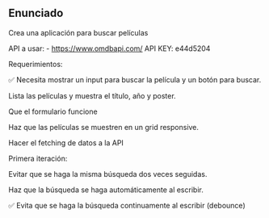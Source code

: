 ## Enunciado

Crea una aplicación para buscar películas

API a usar: - https://www.omdbapi.com/
API KEY: e44d5204

Requerimientos:

✅ Necesita mostrar un input para buscar la película y un botón para buscar.

   Lista las películas y muestra el título, año y poster.

   Que el formulario funcione

   Haz que las películas se muestren en un grid responsive.

   Hacer el fetching de datos a la API

Primera iteración:

   Evitar que se haga la misma búsqueda dos veces seguidas.

   Haz que la búsqueda se haga automáticamente al escribir.

✅ Evita que se haga la búsqueda continuamente al escribir (debounce)